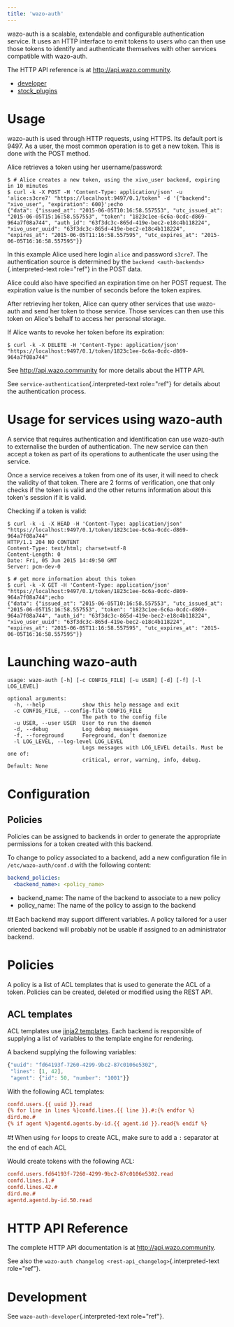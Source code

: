 ```yaml
---
title: 'wazo-auth'
---
```


wazo-auth is a scalable, extendable and configurable authentication
service. It uses an HTTP interface to emit tokens to users who can then
use those tokens to identify and authenticate themselves with other
services compatible with wazo-auth.

The HTTP API reference is at <http://api.wazo.community>.

- [developer](/uc-doc/system/wazo-auth/developer)
- [stock_plugins](/uc-doc/system/wazo-auth/stock_plugins)

Usage
=====

wazo-auth is used through HTTP requests, using HTTPS. Its default port
is 9497. As a user, the most common operation is to get a new token.
This is done with the POST method.

Alice retrieves a token using her username/password:

    $ # Alice creates a new token, using the xivo_user backend, expiring in 10 minutes
    $ curl -k -X POST -H 'Content-Type: application/json' -u 'alice:s3cre7' "https://localhost:9497/0.1/token" -d '{"backend": "xivo_user", "expiration": 600}';echo
    {"data": {"issued_at": "2015-06-05T10:16:58.557553", "utc_issued_at": "2015-06-05T15:16:58.557553", "token": "1823c1ee-6c6a-0cdc-d869-964a7f08a744", "auth_id": "63f3dc3c-865d-419e-bec2-e18c4b118224", "xivo_user_uuid": "63f3dc3c-865d-419e-bec2-e18c4b118224", "expires_at": "2015-06-05T11:16:58.557595", "utc_expires_at": "2015-06-05T16:16:58.557595"}}

In this example Alice used here login `alice` and password `s3cre7`. The
authentication source is determined by the
`backend <auth-backends>`{.interpreted-text role="ref"} in the POST
data.

Alice could also have specified an expiration time on her POST request.
The expiration value is the number of seconds before the token expires.

After retrieving her token, Alice can query other services that use
wazo-auth and send her token to those service. Those services can then
use this token on Alice\'s behalf to access her personal storage.

If Alice wants to revoke her token before its expiration:

    $ curl -k -X DELETE -H 'Content-Type: application/json' "https://localhost:9497/0.1/token/1823c1ee-6c6a-0cdc-d869-964a7f08a744"

See <http://api.wazo.community> for more details about the HTTP API.

See `service-authentication`{.interpreted-text role="ref"} for details
about the authentication process.

Usage for services using wazo-auth
==================================

A service that requires authentication and identification can use
wazo-auth to externalise the burden of authentication. The new service
can then accept a token as part of its operations to authenticate the
user using the service.

Once a service receives a token from one of its user, it will need to
check the validity of that token. There are 2 forms of verification, one
that only checks if the token is valid and the other returns information
about this token\'s session if it is valid.

Checking if a token is valid:

    $ curl -k -i -X HEAD -H 'Content-Type: application/json' "https://localhost:9497/0.1/token/1823c1ee-6c6a-0cdc-d869-964a7f08a744"
    HTTP/1.1 204 NO CONTENT
    Content-Type: text/html; charset=utf-8
    Content-Length: 0
    Date: Fri, 05 Jun 2015 14:49:50 GMT
    Server: pcm-dev-0

    $ # get more information about this token
    $ curl -k -X GET -H 'Content-Type: application/json' "https://localhost:9497/0.1/token/1823c1ee-6c6a-0cdc-d869-964a7f08a744";echo
    {"data": {"issued_at": "2015-06-05T10:16:58.557553", "utc_issued_at": "2015-06-05T15:16:58.557553", "token": "1823c1ee-6c6a-0cdc-d869-964a7f08a744", "auth_id": "63f3dc3c-865d-419e-bec2-e18c4b118224", "xivo_user_uuid": "63f3dc3c-865d-419e-bec2-e18c4b118224", "expires_at": "2015-06-05T11:16:58.557595", "utc_expires_at": "2015-06-05T16:16:58.557595"}}

Launching wazo-auth
===================

    usage: wazo-auth [-h] [-c CONFIG_FILE] [-u USER] [-d] [-f] [-l LOG_LEVEL]

    optional arguments:
      -h, --help            show this help message and exit
      -c CONFIG_FILE, --config-file CONFIG_FILE
                            The path to the config file
      -u USER, --user USER  User to run the daemon
      -d, --debug           Log debug messages
      -f, --foreground      Foreground, don't daemonize
      -l LOG_LEVEL, --log-level LOG_LEVEL
                            Logs messages with LOG_LEVEL details. Must be one of:
                            critical, error, warning, info, debug. Default: None

Configuration
=============

Policies
--------

Policies can be assigned to backends in order to generate the
appropriate permissions for a token created with this backend.

To change to policy associated to a backend, add a new configuration
file in `/etc/wazo-auth/conf.d` with the following content:

```YAML
backend_policies:
  <backend_name>: <policy_name>
```

-   backend\_name: The name of the backend to associate to a new policy
-   policy\_name: The name of the policy to assign to the backend

#:exclamation: Each backend may support different variables. A policy tailored for a
user oriented backend will probably not be usable if assigned to an
administrator backend.

Policies
========

A policy is a list of ACL templates that is used to generate the ACL of
a token. Policies can be created, deleted or modified using the REST
API.

ACL templates
-------------

ACL templates use [jinja2
templates](http://jinja.pocoo.org/docs/2.9/templates/#). Each backend is
responsible of supplying a list of variables to the template engine for
rendering.

A backend supplying the following variables:

```Javascript
{"uuid": "fd64193f-7260-4299-9bc2-87c0106e5302",
 "lines": [1, 42],
 "agent": {"id": 50, "number": "1001"}}
```

With the following ACL templates:

```Ini
confd.users.{{ uuid }}.read
{% for line in lines %}confd.lines.{{ line }}.#:{% endfor %}
dird.me.#
{% if agent %}agentd.agents.by-id.{{ agent.id }}.read{% endif %}
```

#:exclamation: When using `for` loops to create ACL, make sure to add a `:` separator
at the end of each ACL

Would create tokens with the following ACL:

```Ini
confd.users.fd64193f-7260-4299-9bc2-87c0106e5302.read
confd.lines.1.#
confd.lines.42.#
dird.me.#
agentd.agentd.by-id.50.read
```

HTTP API Reference
==================

The complete HTTP API documentation is at <http://api.wazo.community>.

See also the
`wazo-auth changelog <rest-api_changelog>`{.interpreted-text
role="ref"}.

Development
===========

See `wazo-auth-developer`{.interpreted-text role="ref"}.
